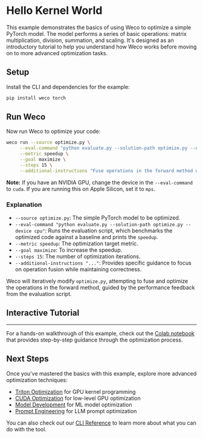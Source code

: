 # Hello Kernel World

This example demonstrates the basics of using Weco to optimize a simple PyTorch model. The model performs a series of basic operations: matrix multiplication, division, summation, and scaling. It's designed as an introductory tutorial to help you understand how Weco works before moving on to more advanced optimization tasks.

## Setup

Install the CLI and dependencies for the example:
```bash
pip install weco torch
```

## Run Weco

Now run Weco to optimize your code:
```bash
weco run --source optimize.py \
     --eval-command "python evaluate.py --solution-path optimize.py --device cpu" \
     --metric speedup \
     --goal maximize \
     --steps 15 \
     --additional-instructions "Fuse operations in the forward method while ensuring the max float deviation remains small. Maintain the same format of the code."
```

**Note:** If you have an NVIDIA GPU, change the device in the `--eval-command` to `cuda`. If you are running this on Apple Silicon, set it to `mps`.

### Explanation

*   `--source optimize.py`: The simple PyTorch model to be optimized.
*   `--eval-command "python evaluate.py --solution-path optimize.py --device cpu"`: Runs the evaluation script, which benchmarks the optimized code against a baseline and prints the `speedup`.
*   `--metric speedup`: The optimization target metric.
*   `--goal maximize`: To increase the speedup.
*   `--steps 15`: The number of optimization iterations.
*   `--additional-instructions "..."`: Provides specific guidance to focus on operation fusion while maintaining correctness.

Weco will iteratively modify `optimize.py`, attempting to fuse and optimize the operations in the forward method, guided by the performance feedback from the evaluation script.

## Interactive Tutorial
****
For a hands-on walkthrough of this example, check out the [Colab notebook](colab_notebook_walkthrough.ipynb) that provides step-by-step guidance through the optimization process.

## Next Steps

Once you've mastered the basics with this example, explore more advanced optimization techniques:
- [Triton Optimization](/examples/triton/README.md) for GPU kernel programming
- [CUDA Optimization](/examples/cuda/README.md) for low-level GPU optimization
- [Model Development](/examples/spaceship-titanic/README.md) for ML model optimization
- [Prompt Engineering](/examples/prompt/README.md) for LLM prompt optimization

You can also check out our [CLI Reference](https://docs.weco.ai/cli/cli-reference) to learn more about what you can do with the tool.